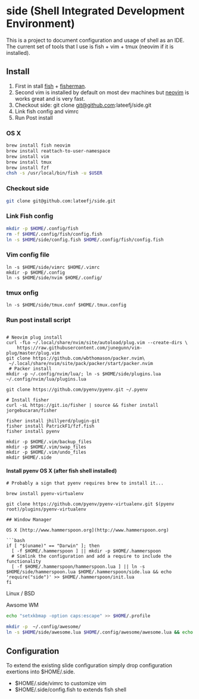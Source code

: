 # side (Shell Integrated Development Environment)

This is a project to document configuration and usage of shell as an IDE. The current set of tools that I use is fish + vim + tmux (neovim if it is installed).

## Install 
1. First in stall [fish](https://fishshell.com/) + [fisherman](https://github.com/jorgebucaran/fisher).
1. Second vim is installed by default on most dev machines but [neovim](https://github.com/neovim/neovim/wiki/Installing-Neovim) is works great and is very fast.
1. Checkout side: git clone git@github.com:lateefj/side.git
1. Link fish config and vimrc
1. Run Post install


### OS X

```bash
brew install fish neovim
brew install reattach-to-user-namespace
brew install vim 
brew install tmux
brew install fzf
chsh -s /usr/local/bin/fish -u $USER
```

### Checkout side

```bash
git clone git@github.com:lateefj/side.git
```

### Link Fish config

```bash
mkdir -p $HOME/.config/fish
rm -f $HOME/.config/fish/config.fish
ln -s $HOME/side/config.fish $HOME/.config/fish/config.fish
```
### Vim config file
```
ln -s $HOME/side/vimrc $HOME/.vimrc
mkdir -p $HOME/.config
ln -s $HOME/side/nvim $HOME/.config/
```

### tmux onfig
```
ln -s $HOME/side/tmux.conf $HOME/.tmux.config
```

### Run post install script

```

# Neovim plug install
curl -fLo ~/.local/share/nvim/site/autoload/plug.vim --create-dirs \
    https://raw.githubusercontent.com/junegunn/vim-plug/master/plug.vim
git clone https://github.com/wbthomason/packer.nvim\
 ~/.local/share/nvim/site/pack/packer/start/packer.nvim
 # Packer install
mkdir -p ~/.config/nvim/lua/; ln -s $HOME/side/plugins.lua ~/.config/nvim/lua/plugins.lua

git clone https://github.com/pyenv/pyenv.git ~/.pyenv

# Install fisher
curl -sL https://git.io/fisher | source && fisher install jorgebucaran/fisher

fisher install jhillyerd/plugin-git
fisher install PatrickF1/fzf.fish
fisher install pyenv

mkdir -p $HOME/.vim/backup_files
mkdir -p $HOME/.vim/swap_files
mkdir -p $HOME/.vim/undo_files
mkdir $HOME/.side
```

#### Install pyenv  OS X (after fish shell installed)


```
# Probably a sign that pyenv requires brew to install it...

brew install pyenv-virtualenv

git clone https://github.com/pyenv/pyenv-virtualenv.git $(pyenv root)/plugins/pyenv-virtualenv

## Window Manager

OS X [http://www.hammerspoon.org](http://www.hammerspoon.org)

```bash
if [ "$(uname)" == "Darwin" ]; then
  [ -f $HOME/.hammerspoon ] || mkdir -p $HOME/.hammerspoon
  # Simlink the configuration and add a require to include the functionality
  [ -f $HOME/.hammerspoon/hammerspoon.lua ] || ln -s $HOME/side/hammerspoon.lua $HOME/.hammerspoon/side.lua && echo 'require("side")' >> $HOME/.hammerspoon/init.lua
fi
```

Linux / BSD

Awsome WM

```bash
echo "setxkbmap -option caps:escape" >> $HOME/.profile

mkdir -p  ~/.config/awesome/
ln -s $HOME/side/awesome.lua $HOME/.config/awesome/awesome.lua && echo 'require("side")' >> $HOME/.config/awesome/side.lua
```


## Configuration

To extend the existing slide configuration simply drop configuration exertions into $HOME/.side.

* $HOME/.side/vimrc to customize vim 
* $HOME/.side/config.fish to extends fish shell
